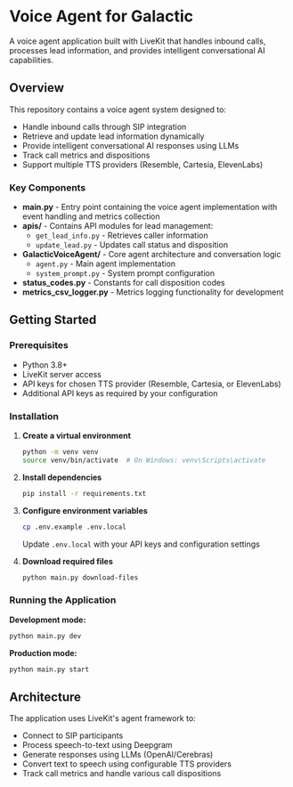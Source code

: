 # Voice Agent for Galactic

A voice agent application built with LiveKit that handles inbound calls, processes lead information, and provides intelligent conversational AI capabilities.

## Overview

This repository contains a voice agent system designed to:

- Handle inbound calls through SIP integration
- Retrieve and update lead information dynamically
- Provide intelligent conversational AI responses using LLMs
- Track call metrics and dispositions
- Support multiple TTS providers (Resemble, Cartesia, ElevenLabs)

### Key Components

- **main.py** - Entry point containing the voice agent implementation with event handling and metrics collection
- **apis/** - Contains API modules for lead management:
  - `get_lead_info.py` - Retrieves caller information
  - `update_lead.py` - Updates call status and disposition
- **GalacticVoiceAgent/** - Core agent architecture and conversation logic
  - `agent.py` - Main agent implementation
  - `system_prompt.py` - System prompt configuration
- **status_codes.py** - Constants for call disposition codes
- **metrics_csv_logger.py** - Metrics logging functionality for development

## Getting Started

### Prerequisites

- Python 3.8+
- LiveKit server access
- API keys for chosen TTS provider (Resemble, Cartesia, or ElevenLabs)
- Additional API keys as required by your configuration

### Installation

1. **Create a virtual environment**

   ```bash
   python -m venv venv
   source venv/bin/activate  # On Windows: venv\Scripts\activate
   ```

2. **Install dependencies**

   ```bash
   pip install -r requirements.txt
   ```

3. **Configure environment variables**

   ```bash
   cp .env.example .env.local
   ```

   Update `.env.local` with your API keys and configuration settings

4. **Download required files**
   ```bash
   python main.py download-files
   ```

### Running the Application

**Development mode:**

```bash
python main.py dev
```

**Production mode:**

```bash
python main.py start
```

## Architecture

The application uses LiveKit's agent framework to:

- Connect to SIP participants
- Process speech-to-text using Deepgram
- Generate responses using LLMs (OpenAI/Cerebras)
- Convert text to speech using configurable TTS providers
- Track call metrics and handle various call dispositions
